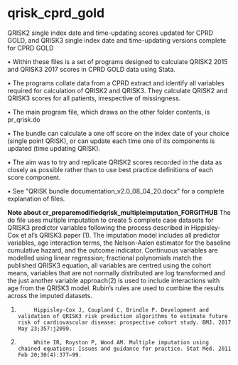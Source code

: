 # qrisk_cprd_gold
QRISK2 single index date and time-updating scores updated for CPRD GOLD, and QRISK3 single index date and time-updating versions complete for CPRD GOLD

•	Within these files is a set of programs designed to calculate QRISK2 2015 and QRISK3 2017 scores in CPRD GOLD data using Stata.

•	The programs collate data from a CPRD extract and identify all variables required for calculation of QRISK2 and QRISK3.  They calculate QRISK2 and QRISK3 scores for all patients, irrespective of missingness.

•	The main program file, which draws on the other folder contents, is pr_qrisk.do 

•	The bundle can calculate a one off score on the index date of your choice (single point QRISK), or can update each time one of its components is updated (time updating QRISK).

•	The aim was to try and replicate QRISK2 scores recorded in the data as closely as possible rather than to use best practice definitions of each score component.

•	See "QRISK bundle documentation_v2.0_08_04_20.docx" for a complete explanation of files.


**Note about cr_preparemodifiedqrisk_multipleimputation_FORGITHUB**
The do file uses multiple imputation to create 5 complete case datasets for QRISK3 predictor variables following the process described in Hippisley-Cox et al’s QRISK3 paper (1). The imputation model includes all predictor variables, age interaction terms, the Nelson-Aalen estimator for the baseline cumulative hazard, and the outcome indicator. Continuous variables are modelled using linear regression; fractional polynomials match the published QRISK3 equation, all variables are centred using the cohort means, variables that are not normally distributed are log transformed and the just another variable approach(2) is used to include interactions with age from the QRISK3 model. Rubin’s rules are used to combine the results across the imputed datasets.
 
1.          Hippisley-Cox J, Coupland C, Brindle P. Development and validation of QRISK3 risk prediction algorithms to estimate future risk of cardiovascular disease: prospective cohort study. BMJ. 2017 May 23;357:j2099.
2.          White IR, Royston P, Wood AM. Multiple imputation using chained equations: Issues and guidance for practice. Stat Med. 2011 Feb 20;30(4):377–99.
